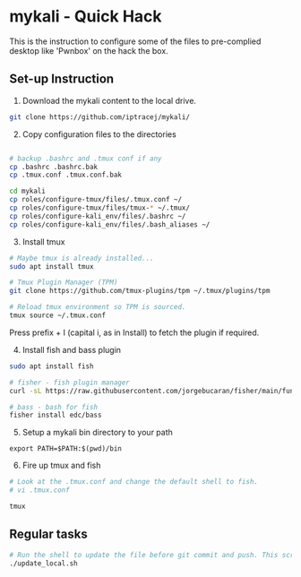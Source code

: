 # mykali - Quick Hack  

This is the instruction to configure some of the files to pre-complied desktop like 'Pwnbox' on the hack the box. 

## Set-up Instruction

1) Download the mykali content to the local drive.  

```bash
git clone https://github.com/iptracej/mykali/ 
```

2) Copy configuration files to the directories 
```bash

# backup .bashrc and .tmux conf if any
cp .bashrc .bashrc.bak
cp .tmux.conf .tmux.conf.bak

cd mykali 
cp roles/configure-tmux/files/.tmux.conf ~/
cp roles/configure-tmux/files/tmux-* ~/.tmux/
cp roles/configure-kali_env/files/.bashrc ~/
cp roles/configure-kali_env/files/.bash_aliases ~/
```

3) Install tmux
```bash
# Maybe tmux is already installed... 
sudo apt install tmux

# Tmux Plugin Manager (TPM)
git clone https://github.com/tmux-plugins/tpm ~/.tmux/plugins/tpm

# Reload tmux environment so TPM is sourced. 
tmux source ~/.tmux.conf
```
Press prefix + I (capital i, as in Install) to fetch the plugin if required. 

4) Install fish and bass plugin 
```bash
sudo apt install fish

# fisher - fish plugin manager
curl -sL https://raw.githubusercontent.com/jorgebucaran/fisher/main/functions/fisher.fish | source && fisher install jorgebucaran/fisher

# bass - bash for fish 
fisher install edc/bass
```

5) Setup a mykali bin directory to your path
```
export PATH=$PATH:$(pwd)/bin
```

6) Fire up tmux and fish
```bash
# Look at the .tmux.conf and change the default shell to fish. 
# vi .tmux.conf

tmux
```

## Regular tasks 
```bash
# Run the shell to update the file before git commit and push. This script automates all local dumb tasks. 
./update_local.sh 
```
